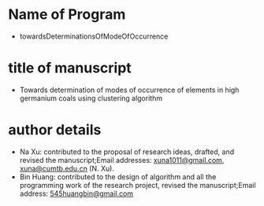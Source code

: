 # Name of Program
- towardsDeterminationsOfModeOfOccurrence

# title of manuscript
- Towards determination of modes of occurrence of elements in high germanium coals using clustering algorithm

# author details
- Na Xu: contributed to the proposal of research ideas, drafted, and revised the manuscript;Email addresses: xuna1011@gmail.com, xuna@cumtb.edu.cn (N. Xu).
- Bin Huang: contributed to the design of algorithm and all the programming work of the research project, revised the manuscript;Email address: 545huangbin@gmail.com